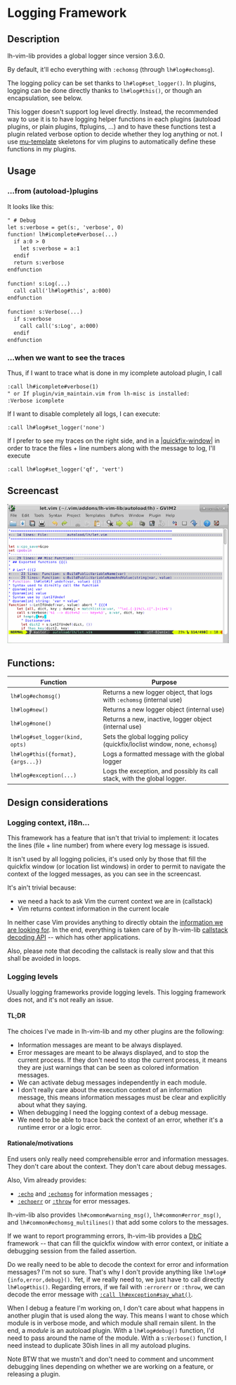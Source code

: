 # Logging Framework

## Description

lh-vim-lib provides a global logger since version 3.6.0.

By default, it'll echo everything with `:echomsg` (through `lh#log#echomsg`).

The logging policy can be set thanks to `lh#log#set_logger()`.
In plugins, logging can be done directly thanks to `lh#log#this()`, or though
an encapsulation, see below.

This logger doesn't support log level directly. Instead, the recommended way to
use it is to have logging helper functions in each plugins (autoload plugins,
or plain plugins, ftplugins, ...)  and to have these functions test a plugin
related verbose option to decide whether they log anything or not.
I use [mu-template](http://github.com/LucHermitte/mu-template) skeletons for
vim plugins to automatically define these
functions in my plugins.

## Usage

### ...from (autoload-)plugins

It looks like this:

```vim
" # Debug
let s:verbose = get(s:, 'verbose', 0)
function! lh#icomplete#verbose(...)
  if a:0 > 0
    let s:verbose = a:1
  endif
  return s:verbose
endfunction

function! s:Log(...)
  call call('lh#log#this', a:000)
endfunction

function! s:Verbose(...)
  if s:verbose
    call call('s:Log', a:000)
  endif
endfunction
```

### ...when we want to see the traces

Thus, if I want to trace what is done in my icomplete autoload plugin, I call

```vim
:call lh#icomplete#verbose(1)
" or If plugin/vim_maintain.vim from lh-misc is installed:
:Verbose icomplete
```

If I want to disable completely all logs, I can execute:

```vim
:call lh#log#set_logger('none')
```

If I prefer to see my traces on the right side, and in a
[|quickfix-window|](http://vimhelp.appspot.com/quickfix.txt.html#quickfix-window)
in order to trace the files + line numbers along with the message to log, I'll
execute

```vim
:call lh#log#set_logger('qf', 'vert')
```

## Screencast

![lh-vim-lib logging framework demo](screencast-log.gif "lh-vim-lib logging framework demo")

## Functions:

| Function                           | Purpose                                                                        |
|------------------------------------|--------------------------------------------------------------------------------|
| `lh#log#echomsg()`                 | Returns a new logger object, that logs with `:echomsg` (internal use)          |
| `lh#log#new()`                     | Returns a new logger object (internal use)                                     |
| `lh#log#none()`                    | Returns a new, inactive, logger object (internal use)                          |
| `lh#log#set_logger(kind, opts)`    | Sets the global logging policy (quickfix/loclist window, none, `echomsg`)      |
| `lh#log#this({format}, {args...})` | Logs a formatted message with the global logger                                |
| `lh#log#exception(...)`            | Logs the exception, and possibly its call stack, with the global logger.       |


## Design considerations

### Logging context, i18n...
This framework has a feature that isn't that trivial to implement: it locates
the lines (file + line number) from where every log message is issued.

It isn't used by all logging policies, it's used only by those that fill the
quickfix window (or location list windows) in order to permit to navigate the
context of the logged messages, as you can see in the screencast.


It's ain't trivial because:

- we need a hack to ask Vim the current context we are in (callstack)
- Vim returns context information in the current locale

In neither case Vim provides anything to directly obtain the
[information we are looking for](https://github.com/vim/vim/issues/1125). In
the end, everything is taken care of by lh-vim-lib
[callstack decoding API](Callstack.md) -- which has other applications.

Also, please note that decoding the callstack is really slow and that this
shall be avoided in loops.

### Logging levels
Usually logging frameworks provide logging levels. This logging framework does
not, and it's not really an issue.


#### TL;DR
The choices I've made in lh-vim-lib and my other plugins are the following:
- Information messages are meant to be always displayed.
- Error messages are meant to be always displayed, and to stop the current
  process. If they don't need to stop the current process, it means they are
  just warnings that can be seen as colored information messages.
- We can activate debug messages independently in each module.
- I don't really care about the execution context of an information message,
  this means information messages must be clear and explicitly about what they
  saying.
- When debugging I need the logging context of a debug message.
- We need to be able to trace back the context of an error, whether it's a
  runtime error or a logic error.

#### Rationale/motivations
End users only really need comprehensible error and information messages. They
don't care about the context. They don't care about debug messages.

Also, Vim already provides:

- [`:echo`](http://vimhelp.appspot.com/eval.txt.html#%3aecho) and
  [`:echomsg`](http://vimhelp.appspot.com/eval.txt.html#%3aechomsg) for
  information messages ;
- [`:echoerr`](http://vimhelp.appspot.com/eval.txt.html#%3aechoerr) or
  [`:throw`](http://vimhelp.appspot.com/eval.txt.html#%3athrow) for error
  messages.

lh-vim-lib also provides `lh#common#warning_msg()`, `lh#common#error_msg()`,
and `lh#common#echomsg_multilines()` that add some colors to the messages.

If we want to report programming errors, lh-vim-lib provides a [DbC](Dbc.md)
framework -- that can fill the quickfix window with error context, or initiate
a debugging session from the failed assertion.

Do we really need to be able to decode the context for error and information
messages? I'm not so sure. That's why I don't provide anything like
`lh#log#{info,error,debug}()`. Yet, if we really need to, we just have to call
directly `lh#log#this()`. Regarding errors, if we fail with `:errorerr` or
`:throw`, we can decode the error message with
[`:call lh#exception#say_what()`](Callstack.md#lhexceptionsay_what).

When I debug a feature I'm working on, I don't care about what happens in
another plugin that is used along the way. This means I want to chose which
module is in verbose mode, and which module shall remain silent. In the end, a
_module_ is an autoload plugin. With a `lh#log#debug()` function, I'd need to
pass around the name of the module. With a `s:Verbose()` function, I need
instead to duplicate 30ish lines in all my autoload plugins.

Note BTW that we mustn't and don't need to comment and uncomment debugging
lines depending on whether we are working on a feature, or releasing a plugin.
